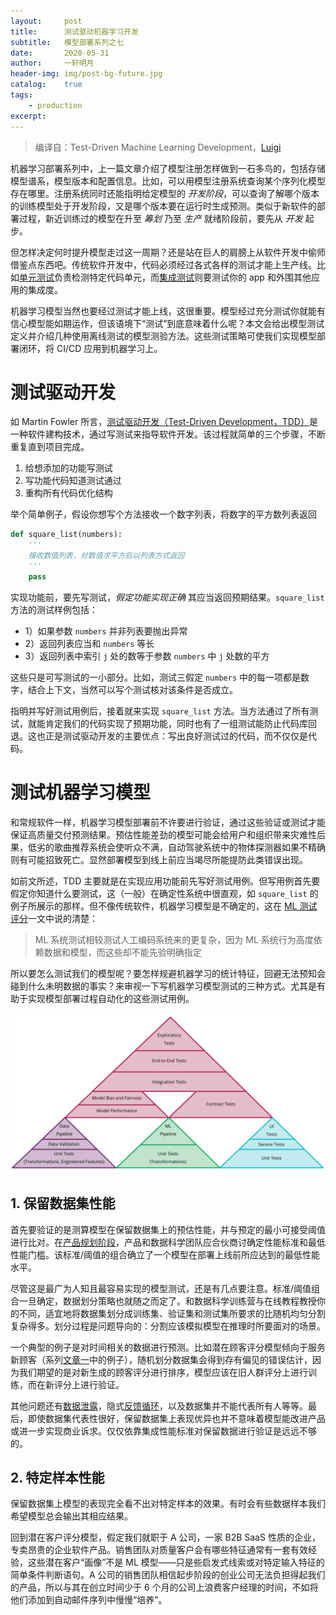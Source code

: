 ```yaml
---
layout:		post
title:  	测试驱动机器学习开发
subtitle:   模型部署系列之七
date:       2020-05-31
author:     一轩明月
header-img: img/post-bg-future.jpg
catalog:    true
tags:
    - production
excerpt:    
---
```


> 编译自：Test-Driven Machine Learning Development，[Luigi](https://mlinproduction.com/author/luigi/)

机器学习部署系列中，上一篇文章介绍了模型注册怎样做到一石多鸟的，包括存储模型谱系，模型版本和配置信息。比如，可以用模型注册系统查询某个序列化模型存在哪里。注册系统同时还能指明给定模型的 _开发阶段_，可以查询了解哪个版本的训练模型处于开发阶段，又是哪个版本要在运行时生成预测。类似于新软件的部署过程，新近训练过的模型在升至 _筹划_ 乃至 _生产_  就绪阶段前，要先从 _开发_  起步。

但怎样决定何时提升模型走过这一周期？还是站在巨人的肩膀上从软件开发中偷师借鉴点东西吧。传统软件开发中，代码必须经过各式各样的测试才能上生产线。比如[单元测试]()负责检测特定代码单元，而[集成测试](https://martinfowler.com/articles/practical-test-pyramid.html#IntegrationTests)则要测试你的 app 和外围其他应用的集成度。

机器学习模型当然也要经过测试才能上线，这很重要。模型经过充分测试你就能有信心模型能如期运作，但该语境下“测试”到底意味着什么呢？本文会给出模型测试定义并介绍几种使用离线测试的模型测验方法。这些测试策略可使我们实现模型部署闭环，将 CI/CD 应用到机器学习上。

# 测试驱动开发

如 Martin Fowler 所言，[测试驱动开发（Test-Driven Development，TDD）](https://martinfowler.com/bliki/TestDrivenDevelopment.html)是一种软件建构技术，通过写测试来指导软件开发。该过程就简单的三个步骤，不断重复直到项目完成。

1. 给想添加的功能写测试
2. 写功能代码知道测试通过
3. 重构所有代码优化结构

举个简单例子，假设你想写个方法接收一个数字列表，将数字的平方数列表返回

```python
def square_list(numbers):
    '''
    接收数值列表，对数值求平方后以列表方式返回
    '''
    pass
```

实现功能前，要先写测试，_假定功能实现正确_ 其应当返回预期结果。`square_list` 方法的测试样例包括：

- 1）如果参数 `numbers` 并非列表要抛出异常
- 2）返回列表应当和 `numbers` 等长
- 3）返回列表中索引 `j` 处的数等于参数 `numbers` 中 `j` 处数的平方

这些只是可写测试的一小部分。比如，测试三假定 `numbers` 中的每一项都是数字，结合上下文，当然可以写个测试核对该条件是否成立。

指明并写好测试用例后，接着就来实现 `square_list` 方法。当方法通过了所有测试，就能肯定我们的代码实现了预期功能，同时也有了一组测试能防止代码库回退。这也正是测试驱动开发的主要优点：写出良好测试过的代码，而不仅仅是代码。

# 测试机器学习模型

和常规软件一样，机器学习模型部署前不许要进行验证，通过这些验证或测试才能保证高质量交付预测结果。预估性能差劲的模型可能会给用户和组织带来灾难性后果，低劣的歌曲推荐系统会使听众不满，自动驾驶系统中的物体探测器如果不精确则有可能招致死亡。显然部署模型到线上前应当竭尽所能提防此类错误出现。

如前文所述，TDD 主要就是在实现应用功能前先写好测试用例。但写用例首先要假定你知道什么要测试，这（一般）在确定性系统中很直观，如 `square_list` 的例子所展示的那样。但不像传统软件，机器学习模型是不确定的，这在 [ML 测试评分](https://storage.googleapis.com/pub-tools-public-publication-data/pdf/aad9f93b86b7addfea4c419b9100c6cdd26cacea.pdf)一文中说的清楚：

> ML 系统测试相较测试人工编码系统来的更复杂，因为 ML 系统行为高度依赖数据和模型，而这些却不能先验明确指定

所以要怎么测试我们的模型呢？要怎样规避机器学习的统计特征，回避无法预知会碰到什么未明数据的事实？来审视一下写机器学习模型测试的三种方式。尤其是有助于实现模型部署过程自动化的这些测试用例。

![](https://raw.githubusercontent.com/LibertyDream/diy_img_host/master/img/2020-07-09_test-pyramid.png)

## 1. 保留数据集性能

首先要验证的是测算模型在保留数据集上的预估性能，并与预定的最小可接受阈值进行比对。在[产品规划阶段](https://www.jeremyjordan.me/ml-requirements/)，产品和数据科学团队应合伙商讨确定性能标准和最低性能门槛。该标准/阈值的组合确立了一个模型在部署上线前所应达到的最低性能水平。

尽管这是最广为人知且最容易实现的模型测试，还是有几点要注意。标准/阈值组合一旦确定，数据划分策略也就随之而定了。和数据科学训练营与在线教程教授你的不同，适宜地将数据集划分成训练集、验证集和测试集所要求的比随机均匀分割复杂得多。划分过程是问题导向的：分割应该模拟模型在推理时所要面对的场景。

一个典型的例子是对时间相关的数据进行预测。比如潜在顾客评分模型倾向于服务新顾客（系列[文章一](https://libertydream.github.io/2020/02/23/%E6%A8%A1%E5%9E%8B%E9%83%A8%E7%BD%B2%E5%88%B0%E5%BA%95%E6%98%AF%E5%9C%A8%E8%AF%B4%E4%BB%80%E4%B9%88/)中的例子），随机划分数据集会得到存有偏见的错误估计，因为我们期望的是对新生成的顾客评分进行排序，模型应该在旧人群评分上进行训练，而在新评分上进行验证。

其他问题还有[数据泄露](https://mlinproduction.com/data-leakage/)，隐式[反馈循环](https://medium.com/@rchang/getting-better-at-machine-learning-16b4dd913a1f)，以及数据集并不能代表所有人等等。最后，即使数据集代表性很好，保留数据集上表现优异也并不意味着模型能改进产品或进一步实现商业诉求。仅仅依靠集成性能标准对保留数据进行验证是远远不够的。

## 2. 特定样本性能

保留数据集上模型的表现完全看不出对特定样本的效果。有时会有些数据样本我们希望模型总会输出其相应结果。

回到潜在客户评分模型，假定我们就职于 A 公司，一家 B2B SaaS 性质的企业，专卖昂贵的企业软件产品。销售团队对质量客户会有哪些特征通常有一套有效经验，这些潜在客户“画像”不是 ML 模型——只是些启发式线索或对特定输入特征的简单条件判断语句。A 公司的销售团队相信起步阶段的创业公司无法负担得起我们的产品，所以与其在创立时间少于 6 个月的公司上浪费客户经理的时间，不如将他们添加到自动邮件序列中慢慢“培养”。